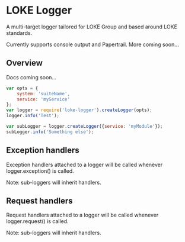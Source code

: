 # LOKE Logger

A multi-target logger tailored for LOKE Group and based around LOKE standards.

Currently supports console output and Papertrail. More coming soon...

## Overview

Docs coming soon...

```js
var opts = {
    system: 'suiteName',
    service: 'myService'
};
var logger = require('loke-logger').createLogger(opts);
logger.info('Test');

var subLogger = logger.createLogger({service: 'myModule'});
subLogger.info('Something else');
```

## Exception handlers

Exception handlers attached to a logger will be called whenever logger.exception() is called.

Note: sub-loggers will inherit handlers.

## Request handlers

Request handlers attached to a logger will be called whenever logger.request() is called.

Note: sub-loggers will inherit handlers.
